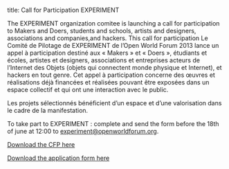 title: Call for Participation EXPERIMENT

The EXPERIMENT organization comitee is launching a call for participation to Makers and Doers, students and schools, artists and designers, associations and companies,and hackers. This call for participation 
Le Comité de Pilotage de EXPERIMENT de l’Open World Forum 2013 lance un appel à participation destiné aux « Makers » et « Doers », étudiants et écoles, artistes et designers, associations et entreprises acteurs de l’Internet des Objets (objets qui connectent monde physique et Internet), et hackers en tout genre.  Cet appel à participation concerne des œuvres et réalisations déjà financées et réalisées pouvant être exposées dans un espace collectif et qui ont une interaction avec le public.

Les projets sélectionnés bénéficient d’un espace et d’une valorisation dans le cadre de la manifestation.

To take part to EXPERIMENT : complete and send the form before the 18th of june at 12:00 to [experiment@openworldforum.org][4].

[Download the CFP here](/static/Documents/Call_for_participation_OWF13_experiment_EN.pdf")

[Download the application form here](/static/Documents/formOWF13AAPExperiment_VE_v2.odt)


 [4]: mailto:experiment%40openworldforum.org
